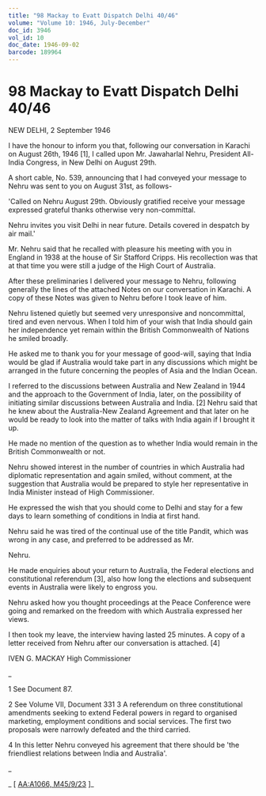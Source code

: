 ```yaml
---
title: "98 Mackay to Evatt Dispatch Delhi 40/46"
volume: "Volume 10: 1946, July-December"
doc_id: 3946
vol_id: 10
doc_date: 1946-09-02
barcode: 189964
---
```


# 98 Mackay to Evatt Dispatch Delhi 40/46

NEW DELHI, 2 September 1946

I have the honour to inform you that, following our conversation in Karachi on August 26th, 1946 [1], I called upon Mr. Jawaharlal Nehru, President All-India Congress, in New Delhi on August 29th.

A short cable, No. 539, announcing that I had conveyed your message to Nehru was sent to you on August 31st, as follows-

'Called on Nehru August 29th. Obviously gratified receive your message expressed grateful thanks otherwise very non-committal.

Nehru invites you visit Delhi in near future. Details covered in despatch by air mail.'

Mr. Nehru said that he recalled with pleasure his meeting with you in England in 1938 at the house of Sir Stafford Cripps. His recollection was that at that time you were still a judge of the High Court of Australia.

After these preliminaries I delivered your message to Nehru, following generally the lines of the attached Notes on our conversation in Karachi. A copy of these Notes was given to Nehru before I took leave of him.

Nehru listened quietly but seemed very unresponsive and noncommittal, tired and even nervous. When I told him of your wish that India should gain her independence yet remain within the British Commonwealth of Nations he smiled broadly.

He asked me to thank you for your message of good-will, saying that India would be glad if Australia would take part in any discussions which might be arranged in the future concerning the peoples of Asia and the Indian Ocean.

I referred to the discussions between Australia and New Zealand in 1944 and the approach to the Government of India, later, on the possibility of initiating similar discussions between Australia and India. [2] Nehru said that he knew about the Australia-New Zealand Agreement and that later on he would be ready to look into the matter of talks with India again if I brought it up.

He made no mention of the question as to whether India would remain in the British Commonwealth or not.

Nehru showed interest in the number of countries in which Australia had diplomatic representation and again smiled, without comment, at the suggestion that Australia would be prepared to style her representative in India Minister instead of High Commissioner.

He expressed the wish that you should come to Delhi and stay for a few days to learn something of conditions in India at first hand.

Nehru said he was tired of the continual use of the title Pandit, which was wrong in any case, and preferred to be addressed as Mr.

Nehru.

He made enquiries about your return to Australia, the Federal elections and constitutional referendum [3], also how long the elections and subsequent events in Australia were likely to engross you.

Nehru asked how you thought proceedings at the Peace Conference were going and remarked on the freedom with which Australia expressed her views.

I then took my leave, the interview having lasted 25 minutes. A copy of a letter received from Nehru after our conversation is attached. [4]

IVEN G. MACKAY High Commissioner

_

1 See Document 87.

2 See Volume VII, Document 331 3 A referendum on three constitutional amendments seeking to extend Federal powers in regard to organised marketing, employment conditions and social services. The first two proposals were narrowly defeated and the third carried.

4 In this letter Nehru conveyed his agreement that there should be 'the friendliest relations between India and Australia'.

_

_ [ [AA:A1066, M45/9/23](http://www.naa.gov.au/cgi-bin/Search?O=I&Number=189964) ]_
